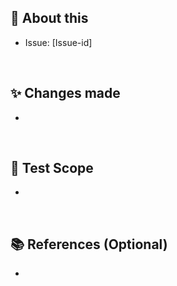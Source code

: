 <!-- 
[작성 룰]
제목은 지라의 이슈와 연계하여 `[이슈ID] 이슈 제목`과 같이 입력해주세요.
우측 `Assignees`에서 작업자를 지정하고, `Labels`에서 관련 라벨을 설정해주세요.
아래에 본 PR에 대한 상세 내용을 기술합니다. 위 `Preview`를 통해 실제로 보여질 내용을 미리 확인할 수 있습니다.
-->


## 📌 About this
<!-- 본 PR의 기본 정보를 기재합니다. 지라 이슈 ID와 기타 연관 문서 링크(Optional) 등을 입력합니다. -->

* Issue: [Issue-id]


<br/>


## ✨ Changes made
<!-- 주요 `작업 내역`과 본 작업 내역을 통한 (기대) `성과`를 작성합니다. 
        작업 내역의 경우 관련 하위 이슈의 지라 ID를 함께 기재하면 더욱 좋습니다. 
        기대 성과의 경우, 본 스토리를 통한 유저의 기대 성과 혹은 내부 성능 개선 성과를 기술하면 됩니다. -->

*


<br/>


## 🔎 Test Scope
<!-- 작성한 테스트의 항목들을 기술해주세요. -->

*


<br/>


## 📚 References (Optional)
<!-- 개발에 참고한 자료 등이 있다면 빠른 이해를 위해 함께 첨부하면 좋습니다. -->

* 
